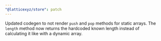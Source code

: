 ```yaml
---
"@latticexyz/store": patch
---
```


Updated codegen to not render `push` and `pop` methods for static arrays. The `length` method now returns the hardcoded known length instead of calculating it like with a dynamic array.
